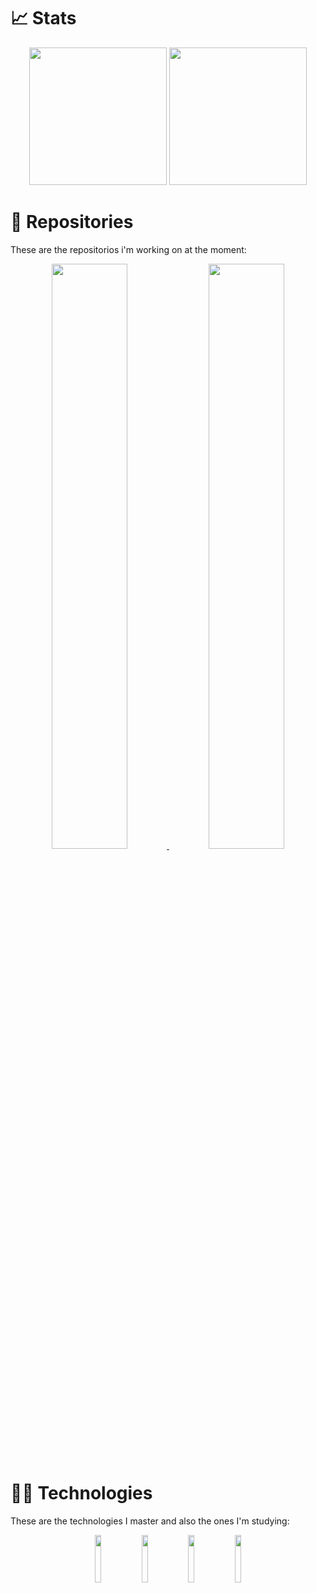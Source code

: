 
# 📈 Stats
<div align="center">
<img height=220px src="https://github-readme-stats.vercel.app/api?username=artuenric&show_icons=true&count_private=true&theme=merko&title_color=58A348">
<img height=220px src="https://github-readme-stats.vercel.app/api/top-langs/?username=artuenric&theme=merko&title_color=58A348&include_all_commits=true&count_private=true&layout=compact">
</div>

# 📂 Repositories
These are the repositorios i'm working on at the moment:

<div align="center"> 
<a href="//github.com/artuenric/Quantum-Circuits"> 
  <img width=49% src="https://github-readme-stats.vercel.app/api/pin/?username=artuenric&repo=Quantum-Circuits&theme=merko&title_color=58A348">
</a>
<a href="//github.com/artuenric/CS50"> 
<img width=49% src="https://github-readme-stats.vercel.app/api/pin/?username=artuenric&repo=CS50&theme=merko&title_color=58A348">
</a> 
</div>

# 👨‍💻 Technologies

These are the technologies I master and also the ones I'm studying:

<div align="center">
<img width=14% src="https://cdn.jsdelivr.net/gh/devicons/devicon/icons/c/c-original.svg" />
<img width=14% src="https://cdn.jsdelivr.net/gh/devicons/devicon/icons/python/python-original.svg" />
<img width=14% src="https://cdn.jsdelivr.net/gh/devicons/devicon/icons/html5/html5-original.svg" />
<img width=14% src="https://cdn.jsdelivr.net/gh/devicons/devicon/icons/css3/css3-original.svg" />
</div>
